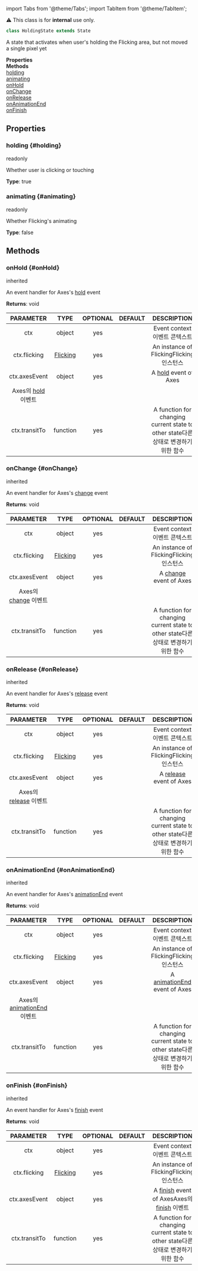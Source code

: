 import Tabs from '@theme/Tabs';
import TabItem from '@theme/TabItem';

<div className="notification is-warning my-2">⚠️ This class is for <strong>internal</strong> use only.</div>

```ts
class HoldingState extends State
```
A state that activates when user's holding the Flicking area, but not moved a single pixel yet

<div className="container">
    <div className="row mb-2"><div className="col col--6"><strong>Properties</strong></div><div className="col col--6"><strong>Methods</strong></div></div>
    <div className="row"><div className="col col--6"><a href="#holding">holding</a><br/><a href="#animating">animating</a></div><div className="col col--6"><a href="#onHold">onHold</a><br/><a href="#onChange">onChange</a><br/><a href="#onRelease">onRelease</a><br/><a href="#onAnimationEnd">onAnimationEnd</a><br/><a href="#onFinish">onFinish</a></div></div>
  </div>



## Properties

### holding {#holding}
<div className="bulma-tags">

<span className="bulma-tag is-warning">readonly</span>


</div>

Whether user is clicking or touching

**Type**: true
















### animating {#animating}
<div className="bulma-tags">

<span className="bulma-tag is-warning">readonly</span>


</div>

Whether Flicking's animating

**Type**: false
















## Methods

### onHold {#onHold}
<div className="bulma-tags">


<span className="bulma-tag is-danger">inherited</span>

</div>

An event handler for Axes's [hold](https://naver#github#io/egjs-axes/release/latest/doc/eg#Axes#html#event-hold) event





**Returns**: void




|PARAMETER|TYPE|OPTIONAL|DEFAULT|DESCRIPTION|
|:---:|:---:|:---:|:---:|:---:|
|ctx|object|yes||Event context<ko>이벤트 콘텍스트</ko>|
|ctx.flicking|[Flicking](Flicking)|yes||An instance of Flicking<ko>Flicking 인스턴스</ko>|
|ctx.axesEvent|object|yes||A [hold](https://naver#github#io/egjs-axes/release/latest/doc/eg#Axes#html#event-hold) event of Axes
<ko>Axes의 [hold](https://naver#github#io/egjs-axes/release/latest/doc/eg#Axes#html#event-hold) 이벤트</ko>|
|ctx.transitTo|function|yes||A function for changing current state to other state<ko>다른 상태로 변경하기 위한 함수</ko>|








### onChange {#onChange}
<div className="bulma-tags">


<span className="bulma-tag is-danger">inherited</span>

</div>

An event handler for Axes's [change](https://naver#github#io/egjs-axes/release/latest/doc/eg#Axes#html#event-change) event





**Returns**: void




|PARAMETER|TYPE|OPTIONAL|DEFAULT|DESCRIPTION|
|:---:|:---:|:---:|:---:|:---:|
|ctx|object|yes||Event context<ko>이벤트 콘텍스트</ko>|
|ctx.flicking|[Flicking](Flicking)|yes||An instance of Flicking<ko>Flicking 인스턴스</ko>|
|ctx.axesEvent|object|yes||A [change](https://naver#github#io/egjs-axes/release/latest/doc/eg#Axes#html#event-change) event of Axes
<ko>Axes의 [change](https://naver#github#io/egjs-axes/release/latest/doc/eg#Axes#html#event-change) 이벤트</ko>|
|ctx.transitTo|function|yes||A function for changing current state to other state<ko>다른 상태로 변경하기 위한 함수</ko>|








### onRelease {#onRelease}
<div className="bulma-tags">


<span className="bulma-tag is-danger">inherited</span>

</div>

An event handler for Axes's [release](https://naver#github#io/egjs-axes/release/latest/doc/eg#Axes#html#event-release) event





**Returns**: void




|PARAMETER|TYPE|OPTIONAL|DEFAULT|DESCRIPTION|
|:---:|:---:|:---:|:---:|:---:|
|ctx|object|yes||Event context<ko>이벤트 콘텍스트</ko>|
|ctx.flicking|[Flicking](Flicking)|yes||An instance of Flicking<ko>Flicking 인스턴스</ko>|
|ctx.axesEvent|object|yes||A [release](https://naver#github#io/egjs-axes/release/latest/doc/eg#Axes#html#event-release) event of Axes
<ko>Axes의 [release](https://naver#github#io/egjs-axes/release/latest/doc/eg#Axes#html#event-release) 이벤트</ko>|
|ctx.transitTo|function|yes||A function for changing current state to other state<ko>다른 상태로 변경하기 위한 함수</ko>|








### onAnimationEnd {#onAnimationEnd}
<div className="bulma-tags">


<span className="bulma-tag is-danger">inherited</span>

</div>

An event handler for Axes's [animationEnd](https://naver#github#io/egjs-axes/release/latest/doc/eg#Axes#html#event-animationEnd) event





**Returns**: void




|PARAMETER|TYPE|OPTIONAL|DEFAULT|DESCRIPTION|
|:---:|:---:|:---:|:---:|:---:|
|ctx|object|yes||Event context<ko>이벤트 콘텍스트</ko>|
|ctx.flicking|[Flicking](Flicking)|yes||An instance of Flicking<ko>Flicking 인스턴스</ko>|
|ctx.axesEvent|object|yes||A [animationEnd](https://naver#github#io/egjs-axes/release/latest/doc/eg#Axes#html#event-animationEnd) event of Axes
<ko>Axes의 [animationEnd](https://naver#github#io/egjs-axes/release/latest/doc/eg#Axes#html#event-animationEnd) 이벤트</ko>|
|ctx.transitTo|function|yes||A function for changing current state to other state<ko>다른 상태로 변경하기 위한 함수</ko>|








### onFinish {#onFinish}
<div className="bulma-tags">


<span className="bulma-tag is-danger">inherited</span>

</div>

An event handler for Axes's [finish](https://naver#github#io/egjs-axes/release/latest/doc/eg#Axes#html#event-finish) event





**Returns**: void




|PARAMETER|TYPE|OPTIONAL|DEFAULT|DESCRIPTION|
|:---:|:---:|:---:|:---:|:---:|
|ctx|object|yes||Event context<ko>이벤트 콘텍스트</ko>|
|ctx.flicking|[Flicking](Flicking)|yes||An instance of Flicking<ko>Flicking 인스턴스</ko>|
|ctx.axesEvent|object|yes||A [finish](https://naver#github#io/egjs-axes/release/latest/doc/eg#Axes#html#event-finish) event of Axes<ko>Axes의 [finish](https://naver#github#io/egjs-axes/release/latest/doc/eg#Axes#html#event-finish) 이벤트</ko>|
|ctx.transitTo|function|yes||A function for changing current state to other state<ko>다른 상태로 변경하기 위한 함수</ko>|









